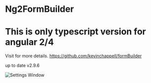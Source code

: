 # Ng2FormBuilder 

# This is only typescript version for angular 2/4 

Visit for more details. 
https://github.com/kevinchappell/formBuilder

up to date 
v2.9.6

![Settings Window](https://raw.githubusercontent.com/KhaledSMQ/Ng2FormBuilder/efea48397a3293a36f5dabfb928528e27d28631f/image.PNG)
